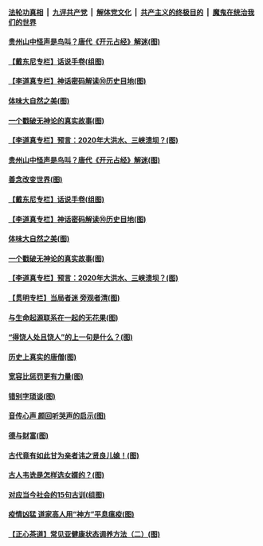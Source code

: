 

####  [法轮功真相](../../../../basic/blob/master/README.md?t=07051502) &nbsp;|&nbsp; [九评共产党](../../../../9ping.md/blob/master/README.md?t=07051502) &nbsp;|&nbsp; [解体党文化](../../../../jtdwh.md/blob/master/README.md?t=07051502)  &nbsp;|&nbsp; [共产主义的终极目的](../../../../gczydzjmd.md/blob/master/README.md?t=07051502) &nbsp;|&nbsp; [魔鬼在统治我们的世界](../../../../mgztzwmdsj.md/blob/master/README.md?t=07051502) 

#### [贵州山中怪声是鸟叫？唐代《开元占经》解迷(图)](../pages/p7/938669.md?t=07051502) 

#### [【戴东尼专栏】话说手卷(组图)](../pages/p7/936297.md?t=07051502) 

#### [【李道真专栏】神话密码解读⑩历史目地(图)](../pages/p7/938337.md?t=07051502) 

#### [体味大自然之美(图)](../pages/p7/938567.md?t=07051502) 

#### [一个戳破无神论的真实故事(图)](../pages/p7/938421.md?t=07051502) 

#### [【李道真专栏】预言：2020年大洪水、三峡溃坝？(图)](../pages/p7/938448.md?t=07051502) 

#### [贵州山中怪声是鸟叫？唐代《开元占经》解迷(图)](../pages/p7/938669.md?t=07051502) 

#### [善念改变世界(图)](../pages/p7/938282.md?t=07051502) 

#### [【戴东尼专栏】话说手卷(组图)](../pages/p7/936297.md?t=07051502) 

#### [【李道真专栏】神话密码解读⑩历史目地(图)](../pages/p7/938337.md?t=07051502) 

#### [体味大自然之美(图)](../pages/p7/938567.md?t=07051502) 

#### [一个戳破无神论的真实故事(图)](../pages/p7/938421.md?t=07051502) 

#### [【李道真专栏】预言：2020年大洪水、三峡溃坝？(图)](../pages/p7/938448.md?t=07051502) 

#### [【贯明专栏】当局者迷 旁观者清(图)](../pages/p7/938303.md?t=07051502) 

#### [与生命起源联系在一起的无花果(图)](../pages/p7/938342.md?t=07051502) 

#### [“得饶人处且饶人”的上一句是什么？(图)](../pages/p7/938333.md?t=07051502) 

#### [历史上真实的唐僧(图)](../pages/p7/938101.md?t=07051502) 

#### [宽容比惩罚更有力量(图)](../pages/p7/938280.md?t=07051502) 

#### [错别字琐谈(图)](../pages/p7/938316.md?t=07051502) 

#### [音传心声 颜回听哭声的启示(图)](../pages/p7/938099.md?t=07051502) 

#### [德与财富(图)](../pages/p7/938218.md?t=07051502) 

#### [古代竟有如此甘为亲者讳之贤良儿媳！(图)](../pages/p7/938117.md?t=07051502) 

#### [古人韦诜是怎样选女婿的？(图)](../pages/p7/938100.md?t=07051502) 

#### [对应当今社会的15句古训(组图)](../pages/p7/938097.md?t=07051502) 

#### [疫情凶猛 道家高人用“神方”平息瘟疫(图)](../pages/p7/938004.md?t=07051502) 

#### [【正心茶道】常见亚健康状态调养方法（二）(图)](../pages/p7/937559.md?t=07051502) 


